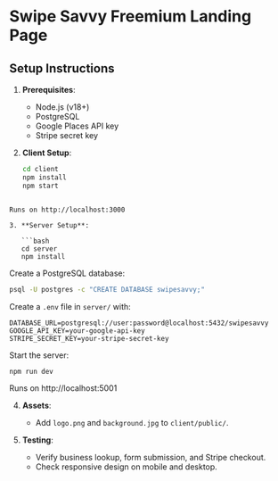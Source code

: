 # Swipe Savvy Freemium Landing Page

## Setup Instructions

1. **Prerequisites**:
   - Node.js (v18+)
   - PostgreSQL
   - Google Places API key
   - Stripe secret key

2. **Client Setup**:
   ```bash
   cd client
   npm install
   npm start
```

Runs on http://localhost:3000

3. **Server Setup**:

   ```bash
   cd server
   npm install
   ```

   Create a PostgreSQL database:

   ```bash
   psql -U postgres -c "CREATE DATABASE swipesavvy;"
   ```

   Create a `.env` file in `server/` with:

   ```
   DATABASE_URL=postgresql://user:password@localhost:5432/swipesavvy
   GOOGLE_API_KEY=your-google-api-key
   STRIPE_SECRET_KEY=your-stripe-secret-key
   ```

   Start the server:

   ```bash
   npm run dev
   ```

   Runs on http://localhost:5001

4. **Assets**:

   - Add `logo.png` and `background.jpg` to `client/public/`.

5. **Testing**:

   - Verify business lookup, form submission, and Stripe checkout.
   - Check responsive design on mobile and desktop.
